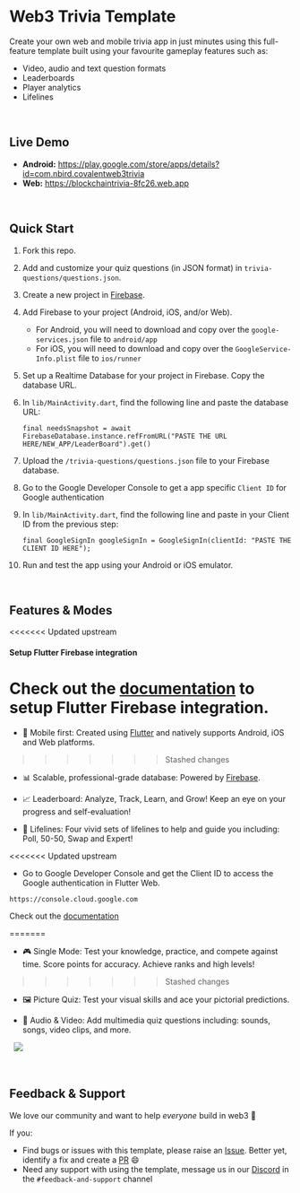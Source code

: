 # Web3 Trivia Template
Create your own web and mobile trivia app in just minutes using this full-feature template built using your favourite gameplay features such as:
* Video, audio and text question formats
* Leaderboards
* Player analytics
* Lifelines

&nbsp;
## Live Demo
- **Android:** https://play.google.com/store/apps/details?id=com.nbird.covalentweb3trivia
- **Web:** https://blockchaintrivia-8fc26.web.app

&nbsp;
## Quick Start

1. Fork this repo.

2. Add and customize your quiz questions (in JSON format) in `trivia-questions/questions.json`.

3. Create a new project in [Firebase](https://cloud.google.com/firestore/docs/client/get-firebase).

4. Add Firebase to your project (Android, iOS, and/or Web). 
    - For Android, you will need to download and copy over the `google-services.json` file to `android/app`
    - For iOS, you will need to download and copy over the `GoogleService-Info.plist` file to `ios/runner`

5. Set up a Realtime Database for your project in Firebase. Copy the database URL. 

6. In `lib/MainActivity.dart`, find the following line and paste the database URL:
    ```
    final needsSnapshot = await FirebaseDatabase.instance.refFromURL("PASTE THE URL HERE/NEW_APP/LeaderBoard").get()
    ```

7. Upload the `/trivia-questions/questions.json` file to your Firebase database.

8. Go to the Google Developer Console to get a app specific `Client ID` for Google authentication

9. In `lib/MainActivity.dart`, find the following line and paste in your Client ID from the previous step:

    ```
    final GoogleSignIn googleSignIn = GoogleSignIn(clientId: "PASTE THE CLIENT ID HERE");
    ```

10. Run and test the app using your Android or iOS emulator. 

&nbsp;
## Features & Modes

<<<<<<< Updated upstream
#### Setup Flutter Firebase integration
Check out the [documentation](https://firebase.google.com/learn/pathways/firebase-flutter) to setup Flutter Firebase integration.
=======
- 📱 Mobile first: Created using [Flutter](https://flutter.dev/) and natively supports Android, iOS and Web platforms.
>>>>>>> Stashed changes

- 📊 Scalable, professional-grade database: Powered by [Firebase](https://firebase.google.com/docs).

- 📈 Leaderboard: Analyze, Track, Learn, and Grow! Keep an eye on your progress and self-evaluation!

- 💌 Lifelines: Four vivid sets of lifelines to help and guide you including: Poll, 50-50, Swap and Expert!

<<<<<<< Updated upstream
* Go to Google Developer Console and get the Client ID to access the Google authentication in Flutter Web.
```
https://console.cloud.google.com
```
Check out the [documentation](https://developers.google.com/adwords/api/docs/guides/authentication)

<!-- <ul>
 <li>Under "Select a project" on the top, select "Create new project" and fill the details.li>
 <li>Under "In the dashboard on the left, go to "API & Auth" -> Credentials.>
 <li>Under "OAuth", click "Create new client ID.>
 <li>Under "Application type", select "Web application.>
 <li>Under "Authorized Javascript origins", enter the URL(s) of your website. The "Authorized redirect URLs" are updated automatically>
 <li>Click "Create client ID".>
 <li>The new client ID can be accessed any time by going to "Credentials" in the left dashboard. It looks something like this: "3453453452345-dfgjw3456u2094mlfg45p.apps.googleusercontent.com".>
</ul> -->
=======
- 🎮 Single Mode: Test your knowledge, practice, and compete against time. Score points for accuracy. Achieve ranks and high levels!
>>>>>>> Stashed changes

- 🖼️ Picture Quiz: Test your visual skills and ace your pictorial predictions.

- 🥁 Audio & Video: Add multimedia quiz questions including: sounds, songs, video clips, and more.

&nbsp;
<a href="https://play.google.com/store/apps/details?id=com.nbird.covalentweb3trivia"><img src="https://play-lh.googleusercontent.com/yvMUS3_tE6z5yR7onWKYq-q3ZF9j8uxdtVnRymfw7jIVR8f-DshAPy8RlpL-kWgSXIt0=w832-h470"></a>

&nbsp;
## Feedback & Support
We love our community and want to help *everyone* build in web3 :muscle:

If you:
- Find bugs or issues with this template, please raise an [Issue](https://github.com/covalenthq/web3-templates/issues). Better yet, identify a fix and create a [PR](https://github.com/covalenthq/web3-resources/pulls) :smile:
- Need any support with using the template, message us in our [Discord](https://covalenthq.com/discord) in the `#feedback-and-support` channel